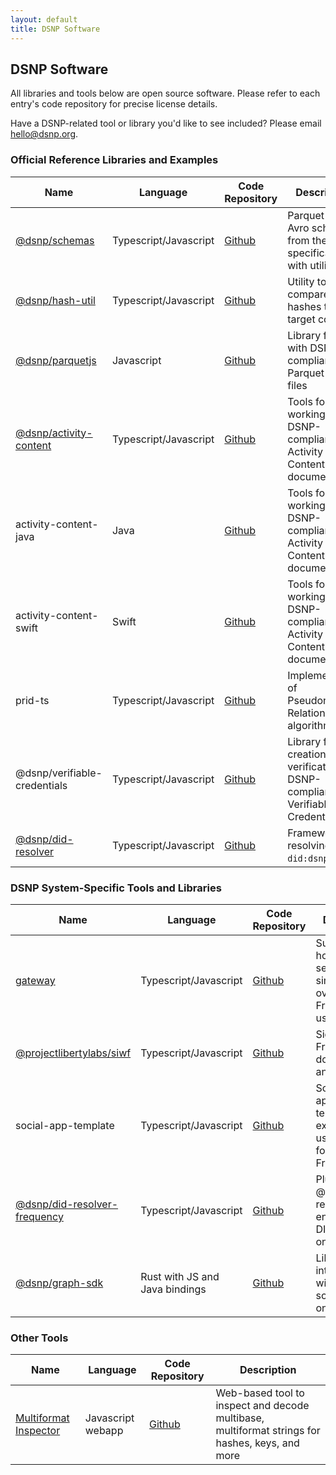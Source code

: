 ```yaml
---
layout: default
title: DSNP Software
---
```

## DSNP Software

All libraries and tools below are open source software.
Please refer to each entry's code repository for precise license details.

Have a DSNP-related tool or library you'd like to see included?
Please email [hello@dsnp.org](mailto:hello@dsnp.org).

### Official Reference Libraries and Examples

| Name | Language | Code Repository | Description |
| --- | --- | --- | --- |
| [@dsnp/schemas](https://www.npmjs.com/package/@dsnp/schemas) | Typescript/Javascript | [Github](https://github.com/LibertyDSNP/dsnp-schemas) | Parquet and Avro schemas from the specification, with utilities |
| [@dsnp/hash-util](https://www.npmjs.com/package/@dsnp/hash-util) | Typescript/Javascript | [Github](https://github.com/LibertyDSNP/dsnp-hash-util) | Utility to compare DSNP hashes to target content |
| [@dsnp/parquetjs](https://www.npmjs.com/package/@dsnp/parquetjs) | Javascript | [Github](https://github.com/LibertyDSNP/parquetjs) | Library for use with DSNP-compliant Parquet batch files |
| [@dsnp/activity-content](https://www.npmjs.com/package/@dsnp/activity-content) | Typescript/Javascript | [Github](https://github.com/LibertyDSNP/activity-content) | Tools for working with DSNP-compliant Activity Content documents |
| activity-content-java | Java | [Github](https://github.com/LibertyDSNP/activity-content-java) | Tools for working with DSNP-compliant Activity Content documents |
| activity-content-swift | Swift | [Github](https://github.com/LibertyDSNP/activity-content-swift) | Tools for working with DSNP-compliant Activity Content documents |
| prid-ts | Typescript/Javascript | [Github](https://github.com/LibertyDSNP/prid-ts) | Implementation of Pseudonymous Relationship Id algorithm |
| @dsnp/verifiable-credentials | Typescript/Javascript | [Github](https://github.com/LibertyDSNP/dsnp-verifiable-credentials) | Library for creation and verification of DSNP-compliant Verifiable Credentials |
| [@dsnp/did-resolver](https://www.npmjs.com/package/@dsnp/did-resolver) | Typescript/Javascript | [Github](https://github.com/LibertyDSNP/dsnp-did-resolver) | Framework for resolving `did:dsnp` URIs |

### DSNP System-Specific Tools and Libraries

| Name | Language | Code Repository | Description |
| --- | --- | --- | --- |
| [gateway](https://projectlibertylabs.github.io/gateway) | Typescript/Javascript | [Github](https://github.com/ProjectLibertyLabs/gateway) | Suite of self-hosted web services to simplify DSNP over Frequency usage |
| [@projectlibertylabs/siwf](https://projectlibertylabs.github.io/siwf/v2/docs/) | Typescript/Javascript | [Github](https://github.com/ProjectLibertyLabs/siwf) | Sign In With Frequency documentation and libraries |
| social-app-template | Typescript/Javascript | [Github](https://github.com/ProjectLibertyLabs/social-app-template) | Social application template and example that uses gateway for DSNP over Frequency |
| [@dsnp/did-resolver-frequency](https://www.npmjs.com/package/@dsnp/did-resolver-frequency) | Typescript/Javascript | [Github](https://github.com/ProjectLibertyLabs/dsnp-did-resolver-frequency) | Plugin for @dsnp/did-resolver to enable DSNP DID resolution on Frequency |
| [@dsnp/graph-sdk](https://www.npmjs.com/package/@dsnp/graph-sdk) | Rust with JS and Java bindings | [Github](https://github.com/ProjectLibertyLabs/graph-sdk) | Library for interacting with DSNP social graphs on Frequency |

### Other Tools

| Name | Language | Code Repository | Description |
| --- | --- | --- | --- |
| [Multiformat Inspector](https://libertydsnp.github.io/multiformat-inspector/) | Javascript webapp | [Github](https://github.com/LibertyDSNP/multiformat-inspector) | Web-based tool to inspect and decode multibase, multiformat strings for hashes, keys, and more |

